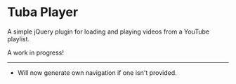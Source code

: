 # Tuba Player

A simple jQuery plugin for loading and playing videos from a YouTube playlist.

A work in progress!

***

- Will now generate own navigation if one isn't provided.

